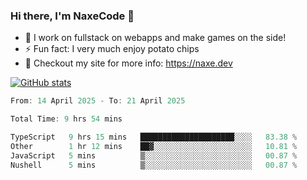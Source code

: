 ### Hi there, I'm NaxeCode 👋
- 🔭 I work on fullstack on webapps and make games on the side!
- ⚡ Fun fact: I very much enjoy potato chips
- 🔋 Checkout my site for more info: https://naxe.dev

[![GitHub stats](https://github-readme-stats.vercel.app/api?username=naxecode&theme=onedark)](https://naxe.dev)

<!--START_SECTION:waka-->

```csharp
From: 14 April 2025 - To: 21 April 2025

Total Time: 9 hrs 54 mins

TypeScript   9 hrs 15 mins   █████████████████████░░░░   83.38 %
Other        1 hr 12 mins    ██▓░░░░░░░░░░░░░░░░░░░░░░   10.81 %
JavaScript   5 mins          ▒░░░░░░░░░░░░░░░░░░░░░░░░   00.87 %
Nushell      5 mins          ▒░░░░░░░░░░░░░░░░░░░░░░░░   00.87 %
```

<!--END_SECTION:waka-->



<!--
**NaxeCode/NaxeCode** is a ✨ _special_ ✨ repository because its `README.md` (this file) appears on your GitHub profile.

Here are some ideas to get you started:

- 🔭 I’m currently working on Web apps for indie games!
- 🌱 I’m currently mastering C#
- 👯 I’m looking to collaborate on ...
- 🤔 I’m looking for help with ...
- 💬 Ask me about ...
- 📫 How to reach me: ...
- 😄 Pronouns: ...
- ⚡ Fun fact: I love chips
-->
